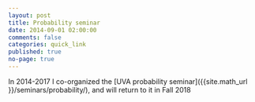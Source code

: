 ```yaml
---
layout: post
title: Probability seminar
date: 2014-09-01 02:00:00
comments: false
categories: quick_link
published: true
no-page: true
---
```


In 2014-2017 I co-organized the [UVA probability seminar]({{site.math_url }}/seminars/probability/),
and will return to it in Fall 2018
